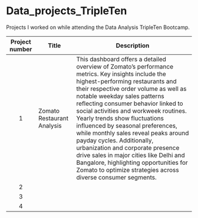 # Data_projects_TripleTen
Projects I worked on while attending the Data Analysis TripleTen Bootcamp.


| Project number | Title | Description |
| :-----------: | ----------- |----------- |
| 1 | Zomato Restaurant Analysis| This dashboard offers a detailed overview of Zomato’s performance metrics. Key insights include the highest-performing restaurants and their respective order volume as well as notable weekday sales patterns reflecting consumer behavior linked to social activities and workweek routines. Yearly trends show fluctuations influenced by seasonal preferences, while monthly sales reveal peaks around payday cycles. Additionally, urbanization and corporate presence drive sales in major cities like Delhi and Bangalore, highlighting opportunities for Zomato to optimize strategies across diverse consumer segments. |
| 2 |  |  |
| 3 |  |  |
| 4 |  |  |
